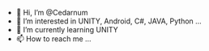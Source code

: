 - 👋 Hi, I’m @Cedarnum
- 👀 I’m interested in UNITY, Android, C#, JAVA, Python ...
- 🌱 I’m currently learning UNITY
- 📫 How to reach me ...

<!---
Cedarnum/Cedarnum is a ✨ special ✨ repository because its `README.md` (this file) appears on your GitHub profile.
You can click the Preview link to take a look at your changes.
--->
